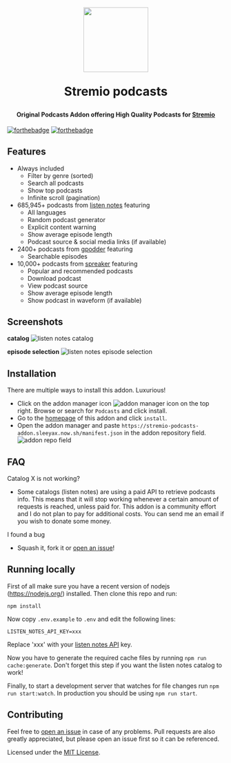 <h1 align="center">
  <img width="150" src="https://i.imgur.com/7UJTRkI.png" />
  <p>Stremio podcasts</p>
</h1>

<h4 align="center">Original Podcasts Addon offering High Quality Podcasts for <a href="https://www.stremio.com/" target="_blank">Stremio</a>
</h4>

[![forthebadge](https://forthebadge.com/images/badges/built-with-love.svg)](https://forthebadge.com) [![forthebadge](https://forthebadge.com/images/badges/for-you.svg)](https://forthebadge.com)

## Features
* Always included
    * Filter by genre (sorted)
    * Search all podcasts
    * Show top podcasts
    * Infinite scroll (pagination)
* 685,945+ podcasts from [listen notes](https://www.listennotes.com/) featuring
    * All languages
    * Random podcast generator
    * Explicit content warning
    * Show average episode length
    * Podcast source & social media links (if available)
* 2400+ podcasts from [gpodder](https://www.gpodder.net/) featuring
    * Searchable episodes
* 10,000+ podcasts from [spreaker](https://www.spreaker.com/) featuring
    * Popular and recommended podcasts
    * Download podcast
    * View podcast source
    * Show average episode length
    * Show podcast in waveform (if available)

## Screenshots
**catalog**
![listen notes catalog](https://i.imgur.com/AGcNgNj.jpg)

**episode selection**
![listen notes episode selection](https://i.imgur.com/sNhsNND.jpg)

## Installation
There are multiple ways to install this addon. Luxurious!
* Click on the addon manager icon ![addon manager icon](https://i.imgur.com/oFBLNem.png) on the top right. Browse or search for `Podcasts` and click install. 
* Go to the [homepage](https://stremio-podcasts-addon.sleeyax.now.sh/) of this addon and click `install`.
* Open the addon manager and paste `https://stremio-podcasts-addon.sleeyax.now.sh/manifest.json` in the addon repository field.<br>
![addon repo field](https://i.imgur.com/RODMkww.png)

## FAQ
Catalog X is not working?
- Some catalogs (listen notes) are using a paid API to retrieve podcasts info. This means that it will stop working whenever a certain amount of requests is reached, unless paid for. This addon is a community effort and I do not plan to pay for additional costs. You can send me an email if you wish to donate some money.

I found a bug
- Squash it, fork it or [open an issue](https://github.com/sleeyax/stremio-podcasts-addon/issues/new)!

## Running locally
First of all make sure you have a recent version of nodejs (https://nodejs.org/) installed. Then clone this repo and run:
```
npm install
```
Now copy `.env.example` to `.env` and edit the following lines:
```
LISTEN_NOTES_API_KEY=xxx
```
Replace 'xxx' with your [listen notes API](https://www.listennotes.com/api/) key.

Now you have to generate the required cache files by running `npm run cache:generate`. Don't forget this step if you want the listen notes catalog to work!

Finally, to start a development server that watches for file changes run `npm run start:watch`. In production you should be using `npm run start`.

## Contributing
Feel free to [open an issue](https://github.com/sleeyax/stremio-podcasts-addon/issues/new) in case of any problems. Pull requests are also greatly appreciated, but please open an issue first so it can be referenced.

Licensed under the [MIT License](https://mit-license.org/).
